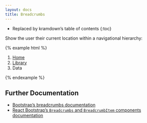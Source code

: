 ```yaml
---
layout: docs
title: Breadcrumbs
---
```


* Replaced by kramdown’s table of contents
{:toc}

Show the user their current location within a navigational hierarchy:

{% example html %}
<ol class="breadcrumb">
    <li><a href="#">Home</a></li>
    <li><a href="#">Library</a></li>
    <li class="active">Data</li>
</ol>
{% endexample %}

## Further Documentation

* [Bootstrap’s breadcrumbs documentation](http://getbootstrap.com/components/#breadcrumbs)
* [React Bootstrap’s `Breadcrumbs` and `BreadcrumbItem` components documentation](https://react-bootstrap.github.io/components.html#breadcrumbs)
